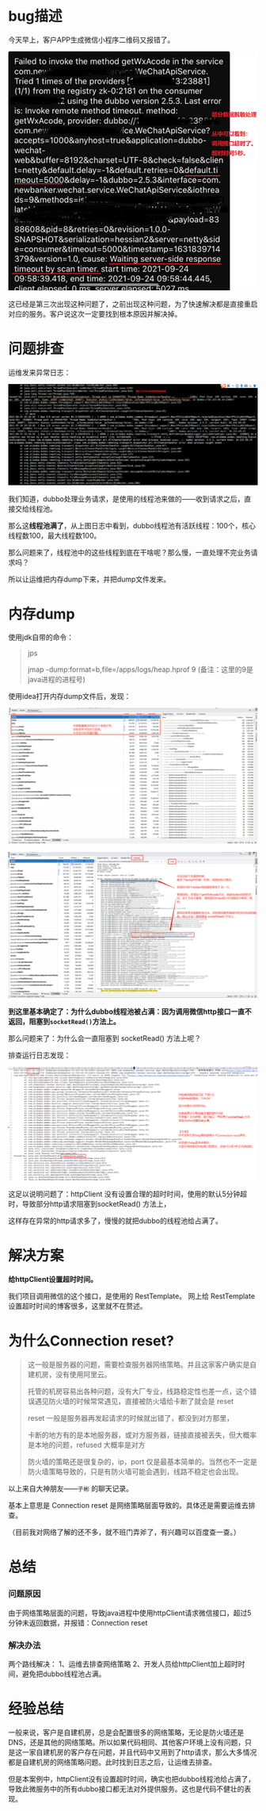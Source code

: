 # bug描述

今天早上，客户APP生成微信小程序二维码又报错了。

![image-20210924124410325](images/image-20210924124410325.png)

这已经是第三次出现这种问题了，之前出现这种问题，为了快速解决都是直接重启对应的服务。客户说这次一定要找到根本原因并解决掉。



# 问题排查

运维发来异常日志：

![image-20210924125031972](images/image-20210924125031972.png)

我们知道，dubbo处理业务请求，是使用的线程池来做的——收到请求之后，直接交给线程池。

那么这**线程池满了**，从上图日志中看到，dubbo线程池有活跃线程：100个，核心线程数100，最大线程数100。

那么问题来了，线程池中的这些线程到底在干啥呢？那么慢，一直处理不完业务请求吗？

所以让运维把内存dump下来，并把dump文件发来。

# 内存dump

使用jdk自带的命令：

> jps
>
> jmap -dump:format=b,file=/apps/logs/heap.hprof  9        (备注：这里的9是java进程的进程号)

使用idea打开内存dump文件后，发现：

![image-20210924130036148](images/image-20210924130036148.png)



![image-20210924130559575](images/image-20210924130559575.png)

**到这里基本确定了：为什么dubbo线程池被占满：因为调用微信http接口一直不返回，阻塞到`socketRead()`方法上。**





那么问题来了：为什么会一直阻塞到 socketRead() 方法上呢？

排查运行日志发现：

![image-20210924131301745](images/image-20210924131301745.png)

这足以说明问题了：httpClient 没有设置合理的超时时间，使用的默认5分钟超时，导致部分http请求阻塞到socketRead() 方法上，

这样存在异常的http请求多了，慢慢的就把dubbo的线程池给占满了。

# 解决方案

**给httpClient设置超时时间。**

我们项目调用微信的这个接口，是使用的 RestTemplate。 网上给 RestTemplate 设置超时时间的博客很多，这里就不在赘述。





# 为什么Connection reset?

> 这一般是服务器的问题，需要检查服务器网络策略。并且这家客户确实是自建机房，没有使用阿里云。
>
> 托管的机房容易出各种问题，没有大厂专业，线路稳定性也差一点，这个错误遇见防火墙的时候常常遇见，直接被防火墙给卡断了就会是 reset
>
> reset 一般是服务器再发起请求的时候就出错了，都没到对方那里，
>
> 卡断的地方有的是本地服务器，或对方服务器，链接直接被丢失，但大概率是本地的问题，refused 大概率是对方
>
> 防火墙的策略还是很复杂的，ip，port 仅是最基本简单的。当然也不一定是防火墙策略导致的，只是有防火墙可能会遇到，线路不稳定也会出现。

以上来自大神朋友——`子彬` 的聊天记录。

基本上意思是 Connection reset 是网络策略层面导致的。具体还是需要运维去排查。

（目前我对网络了解的还不多，就不班门弄斧了，有兴趣可以百度查一查。）







# 总结

### 问题原因

由于网络策略层面的问题，导致java进程中使用httpClient请求微信接口，超过5分钟未返回数据，并报错：Connection reset

### 解决办法

两个路线解决：
1、运维去排查网络策略
2、开发人员给httpClient加上超时时间，避免把dubbo线程池占满。









# 经验总结

一般来说，客户是自建机房，总是会配置很多的网络策略，无论是防火墙还是DNS，还是其他的网络策略。所以如果代码相同、其他客户环境上没有问题，只是这一家自建机房的客户存在问题，并且代码中又用到了http请求，那么大多情况都是自建机房的网络策略问题。此时找到日志之后，让运维去排查。



但是本案例中，httpClient没有设置超时时间，确实也把dubbo线程池给占满了，导致此微服务中的所有dubbo接口都无法对外提供服务。这也是代码不健壮的表现。

